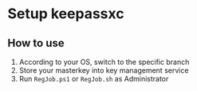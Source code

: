 # Setup keepassxc

## How to use
1. According to your OS, switch to the specific branch
2. Store your masterkey into key management service
3. Run `RegJob.ps1` or `RegJob.sh` as Administrator
